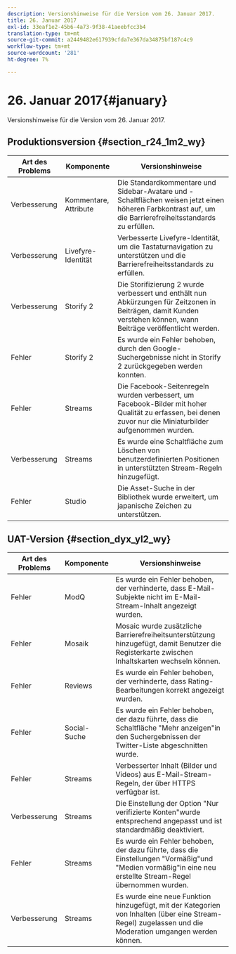 ```yaml
---
description: Versionshinweise für die Version vom 26. Januar 2017.
title: 26. Januar 2017
exl-id: 33eaf1e2-45b6-4a73-9f38-41aeebfcc3b4
translation-type: tm+mt
source-git-commit: a2449482e617939cfda7e367da34875bf187c4c9
workflow-type: tm+mt
source-wordcount: '281'
ht-degree: 7%

---
```


# 26. Januar 2017{#january}

Versionshinweise für die Version vom 26. Januar 2017.

## Produktionsversion {#section_r24_1m2_wy}

| Art des Problems | Komponente | Versionshinweise |
|--- |--- |--- |
| Verbesserung | Kommentare, Attribute | Die Standardkommentare und Sidebar-Avatare und -Schaltflächen weisen jetzt einen höheren Farbkontrast auf, um die Barrierefreiheitsstandards zu erfüllen. |
| Verbesserung | Livefyre-Identität | Verbesserte Livefyre-Identität, um die Tastaturnavigation zu unterstützen und die Barrierefreiheitsstandards zu erfüllen. |
| Verbesserung | Storify 2 | Die Storifizierung 2 wurde verbessert und enthält nun Abkürzungen für Zeitzonen in Beiträgen, damit Kunden verstehen können, wann Beiträge veröffentlicht werden. |
| Fehler | Storify 2 | Es wurde ein Fehler behoben, durch den Google-Suchergebnisse nicht in Storify 2 zurückgegeben werden konnten. |
| Fehler | Streams | Die Facebook-Seitenregeln wurden verbessert, um Facebook-Bilder mit hoher Qualität zu erfassen, bei denen zuvor nur die Miniaturbilder aufgenommen wurden. |
| Verbesserung | Streams | Es wurde eine Schaltfläche zum Löschen von benutzerdefinierten Positionen in unterstützten Stream-Regeln hinzugefügt. |
| Fehler | Studio | Die Asset-Suche in der Bibliothek wurde erweitert, um japanische Zeichen zu unterstützen. |


## UAT-Version {#section_dyx_yl2_wy}

| Art des Problems | Komponente | Versionshinweise |
|--- |--- |--- |
| Fehler | ModQ | Es wurde ein Fehler behoben, der verhinderte, dass E-Mail-Subjekte nicht im E-Mail-Stream-Inhalt angezeigt wurden. |
| Fehler | Mosaik | Mosaic wurde zusätzliche Barrierefreiheitsunterstützung hinzugefügt, damit Benutzer die Registerkarte zwischen Inhaltskarten wechseln können. |
| Fehler | Reviews | Es wurde ein Fehler behoben, der verhinderte, dass Rating-Bearbeitungen korrekt angezeigt wurden. |
| Fehler | Social-Suche | Es wurde ein Fehler behoben, der dazu führte, dass die Schaltfläche &quot;Mehr anzeigen&quot;in den Suchergebnissen der Twitter-Liste abgeschnitten wurde. |
| Fehler | Streams | Verbesserter Inhalt (Bilder und Videos) aus E-Mail-Stream-Regeln, der über HTTPS verfügbar ist. |
| Verbesserung | Streams | Die Einstellung der Option &quot;Nur verifizierte Konten&quot;wurde entsprechend angepasst und ist standardmäßig deaktiviert. |
| Fehler | Streams | Es wurde ein Fehler behoben, der dazu führte, dass die Einstellungen &quot;Vormäßig&quot;und &quot;Medien vormäßig&quot;in eine neu erstellte Stream-Regel übernommen wurden. |
| Verbesserung | Streams | Es wurde eine neue Funktion hinzugefügt, mit der Kategorien von Inhalten (über eine Stream-Regel) zugelassen und die Moderation umgangen werden können. |
